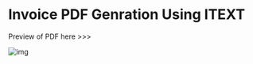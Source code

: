 # Invoice PDF Genration Using ITEXT

Preview of PDF here >>>

![img](https://lh5.googleusercontent.com/KD3Yr_kuwaKXaSRls3FsGhwRlQZI9vg1GhsZ8DzjH3rzy_fNywN0xkyo6Fc6lFZ91k9EKfVAVojvIWFCnH9e=w1366-h637-rw)
